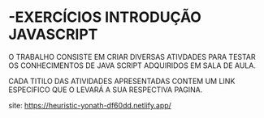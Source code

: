 # -EXERCÍCIOS INTRODUÇÃO JAVASCRIPT

O TRABALHO CONSISTE EM CRIAR DIVERSAS ATIVDADES PARA TESTAR
OS CONHECIMENTOS DE JAVA SCRIPT ADQUIRIDOS EM SALA DE AULA.

CADA TITILO DAS ATIVIDADES APRESENTADAS CONTEM UM LINK ESPECIFICO
QUE O LEVARÁ A SUA RESPECTIVA PAGINA.

site: https://heuristic-yonath-df60dd.netlify.app/
